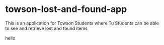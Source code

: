 # towson-lost-and-found-app
This is an application for Towson Students where Tu Students can be able to see and retrieve lost and found items

hello
